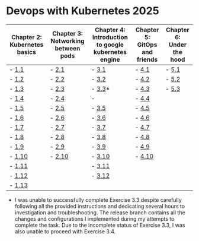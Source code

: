# Devops with Kubernetes 2025

| Chapter 2: Kubernetes basics                                              | Chapter 3: Networking between pods                                        | Chapter 4: Introduction to google kubernetes engine                              | Chapter 5: GitOps and friends                                             | Chapter 6: Under the hood                                               |
|---------------------------------------------------------------------------|---------------------------------------------------------------------------|----------------------------------------------------------------------------------|---------------------------------------------------------------------------|-------------------------------------------------------------------------|
| - [1.1](https://github.com/PacoZG/devops-with-kubernetes-2025/tree/1.1)   | - [2.1](https://github.com/PacoZG/devops-with-kubernetes-2025/tree/2.1)   | - [3.1](https://github.com/PacoZG/devops-with-kubernetes-2025/tree/3.1)          | - [4.1](https://github.com/PacoZG/devops-with-kubernetes-2025/tree/4.1)   | - [5.1](https://github.com/PacoZG/devops-with-kubernetes-2025/tree/5.1) |
| - [1.2](https://github.com/PacoZG/devops-with-kubernetes-2025/tree/1.2)   | - [2.2](https://github.com/PacoZG/devops-with-kubernetes-2025/tree/2.2)   | - [3.2](https://github.com/PacoZG/devops-with-kubernetes-2025/tree/3.2)          | - [4.2](https://github.com/PacoZG/devops-with-kubernetes-2025/tree/4.2)   | - [5.2](https://github.com/PacoZG/devops-with-kubernetes-2025/tree/5.2) |
| - [1.3](https://github.com/PacoZG/devops-with-kubernetes-2025/tree/1.3)   | - [2.3](https://github.com/PacoZG/devops-with-kubernetes-2025/tree/2.3)   | - [3.3](https://github.com/PacoZG/devops-with-kubernetes-2025/tree/release/3.3)* | - [4.3](https://github.com/PacoZG/devops-with-kubernetes-2025/tree/4.3)   | - [5.3](https://github.com/PacoZG/devops-with-kubernetes-2025/tree/5.3) |
| - [1.4](https://github.com/PacoZG/devops-with-kubernetes-2025/tree/1.4)   | - [2.4](https://github.com/PacoZG/devops-with-kubernetes-2025/tree/2.4)   | -                                                                                | - [4.4](https://github.com/PacoZG/devops-with-kubernetes-2025/tree/4.4)   |
| - [1.5](https://github.com/PacoZG/devops-with-kubernetes-2025/tree/1.5)   | - [2.5](https://github.com/PacoZG/devops-with-kubernetes-2025/tree/2.5)   | - [3.5](https://github.com/PacoZG/devops-with-kubernetes-2025/tree/3.5)          | - [4.5](https://github.com/PacoZG/devops-with-kubernetes-2025/tree/4.5)   |
| - [1.6](https://github.com/PacoZG/devops-with-kubernetes-2025/tree/1.6)   | - [2.6](https://github.com/PacoZG/devops-with-kubernetes-2025/tree/2.6)   | - [3.6](https://github.com/PacoZG/devops-with-kubernetes-2025/tree/3.6)          | - [4.6](https://github.com/PacoZG/devops-with-kubernetes-2025/tree/4.6)   |
| - [1.7](https://github.com/PacoZG/devops-with-kubernetes-2025/tree/1.7)   | - [2.7](https://github.com/PacoZG/devops-with-kubernetes-2025/tree/2.7)   | - [3.7](https://github.com/PacoZG/devops-with-kubernetes-2025/tree/3.7)          | - [4.7](https://github.com/PacoZG/devops-with-kubernetes-2025/tree/4.7)   |
| - [1.8](https://github.com/PacoZG/devops-with-kubernetes-2025/tree/1.8)   | - [2.8](https://github.com/PacoZG/devops-with-kubernetes-2025/tree/2.8)   | - [3.8](https://github.com/PacoZG/devops-with-kubernetes-2025/tree/3.8)          | - [4.8](https://github.com/PacoZG/devops-with-kubernetes-2025/tree/4.8)   |
| - [1.9](https://github.com/PacoZG/devops-with-kubernetes-2025/tree/1.9)   | - [2.9](https://github.com/PacoZG/devops-with-kubernetes-2025/tree/2.9)   | - [3.9](https://github.com/PacoZG/devops-with-kubernetes-2025/tree/3.9)          | - [4.9](https://github.com/PacoZG/devops-with-kubernetes-2025/tree/4.9)   |
| - [1.10](https://github.com/PacoZG/devops-with-kubernetes-2025/tree/1.10) | - [2.10](https://github.com/PacoZG/devops-with-kubernetes-2025/tree/2.10) | - [3.10](https://github.com/PacoZG/devops-with-kubernetes-2025/tree/3.10)        | - [4.10](https://github.com/PacoZG/devops-with-kubernetes-2025/tree/4.10) |
| - [1.11](https://github.com/PacoZG/devops-with-kubernetes-2025/tree/1.11) |                                                                           | - [3.11](https://github.com/PacoZG/devops-with-kubernetes-2025/tree/3.11)        |
| - [1.12](https://github.com/PacoZG/devops-with-kubernetes-2025/tree/1.12) |                                                                           | - [3.12](https://github.com/PacoZG/devops-with-kubernetes-2025/tree/3.12)        |
| - [1.13](https://github.com/PacoZG/devops-with-kubernetes-2025/tree/1.13) |

* I was unable to successfully complete Exercise 3.3 despite carefully following
  all the provided instructions and dedicating several hours to investigation
  and troubleshooting. The release branch contains all the changes and
  configurations I implemented during my attempts to complete the task. Due to
  the incomplete status of Exercise 3.3, I was also unable to proceed with
  Exercise 3.4.  
